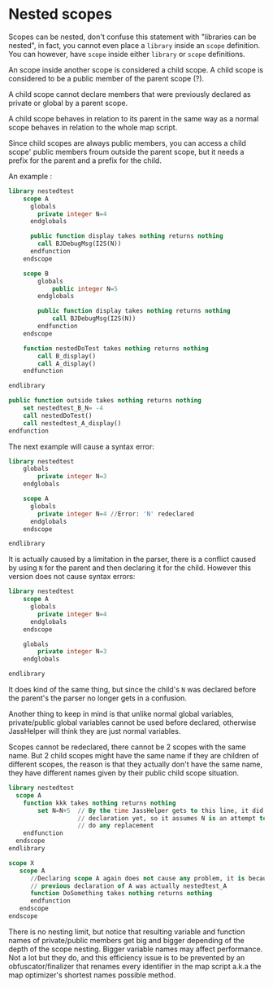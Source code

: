 # Nested scopes

Scopes can be nested, don&apos;t confuse this statement with &quot;libraries can be nested&quot;, in fact, you cannot
even place a `library` inside an `scope` definition. You can however, have `scope` inside either `library` or `scope`
definitions.

An scope inside another scope is considered a child scope. A child scope is considered to be a public member of the
parent scope (?).

A child scope cannot declare members that were previously declared as private or global by a parent scope.

A child scope behaves in relation to its parent in the same way as a normal scope behaves in relation to the whole map
script.

Since child scopes are always public members, you can access a child scope&apos; public members froum outside the parent
scope, but it needs a prefix for the parent and a prefix for the child.

An example :

```sql
library nestedtest
    scope A
      globals
        private integer N=4
      endglobals

      public function display takes nothing returns nothing
        call BJDebugMsg(I2S(N))
      endfunction
    endscope

    scope B
        globals
            public integer N=5
        endglobals

        public function display takes nothing returns nothing
            call BJDebugMsg(I2S(N))
        endfunction
    endscope

    function nestedDoTest takes nothing returns nothing
        call B_display()
        call A_display()
    endfunction

endlibrary

public function outside takes nothing returns nothing
    set nestedtest_B_N= -4
    call nestedDoTest()
    call nestedtest_A_display()
endfunction
```

The next example will cause a syntax error:

```sql
library nestedtest
    globals
        private integer N=3
    endglobals

    scope A
      globals
        private integer N=4 //Error: 'N' redeclared
      endglobals
    endscope

endlibrary
```

It is actually caused by a limitation in the parser, there is a conflict caused by using `N` for the parent and then
declaring it for the child. However this version does not cause syntax errors:

```sql
library nestedtest
    scope A
      globals
        private integer N=4
      endglobals
    endscope

    globals
        private integer N=3
    endglobals

endlibrary
```

It does kind of the same thing, but since the child&apos;s `N` was declared before the parent&apos;s the parser no
longer
gets in a confusion.

Another thing to keep in mind is that unlike normal global variables, private/public global variables cannot be used
before declared, otherwise JassHelper will think they are just normal variables.

Scopes cannot be redeclared, there cannot be 2 scopes with the same name. But 2 child scopes might have the same name if
they are children of different scopes, the reason is that they actually don&apos;t have the same name, they have
different names given by their public child scope situation.

```sql
library nestedtest
  scope A
    function kkk takes nothing returns nothing
        set N=N+5  // By the time JassHelper gets to this line, it did not see the private integer N
                   // declaration yet, so it assumes N is an attempt to use a global variable and does not
                   // do any replacement
    endfunction
  endscope
endlibrary

scope X
   scope A
      //Declaring scope A again does not cause any problem, it is because the scope is actually X_A , the
      // previous declaration of A was actually nestedtest_A
      function DoSomething takes nothing returns nothing
      endfunction
   endscope
endscope
```

There is no nesting limit, but notice that resulting variable and function names of private/public members get big and
bigger depending of the depth of the scope nesting. Bigger variable names may affect performance. Not a lot but they do,
and this efficiency issue is to be prevented by an obfuscator/finalizer that renames every identifier in the map script
a.k.a the map optimizer's shortest names possible method.